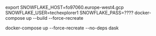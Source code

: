 
<!-- docker run --rm -it \
    --network=host \
    -v $PWD/dbt/project/:/usr/app \
    -v $PWD/dbt/profiles.yml:/root/.dbt/profiles.yml \
    ghcr.io/dbt-labs/dbt-snowflake:latest -->

export SNOWFLAKE_HOST=fo97060.europe-west4.gcp SNOWFLAKE_USER=techexplorer1 SNOWFLAKE_PASS=????
docker-compose up --build --force-recreate

docker-compose up --force-recreate --no-deps dask
